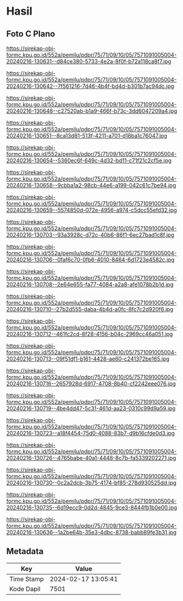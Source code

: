 # Hasil

## Foto C Plano

https://sirekap-obj-formc.kpu.go.id/552a/pemilu/pdpr/75/71/09/10/05/7571091005004-20240216-130631--d84ce380-5733-4e2a-8f0f-b72a118ca8f7.jpg

https://sirekap-obj-formc.kpu.go.id/552a/pemilu/pdpr/75/71/09/10/05/7571091005004-20240216-130642--7f561216-7d46-4b4f-bd4d-b301b7ac94dc.jpg

https://sirekap-obj-formc.kpu.go.id/552a/pemilu/pdpr/75/71/09/10/05/7571091005004-20240216-130648--c27520ab-b1a9-466f-b73c-3dd6047209a4.jpg

https://sirekap-obj-formc.kpu.go.id/552a/pemilu/pdpr/75/71/09/10/05/7571091005004-20240216-130651--8ca13d81-513f-4211-a701-d18ba1c76047.jpg

https://sirekap-obj-formc.kpu.go.id/552a/pemilu/pdpr/75/71/09/10/05/7571091005004-20240216-130654--5360ec6f-649c-4d32-bd11-c71f21c2cf5e.jpg

https://sirekap-obj-formc.kpu.go.id/552a/pemilu/pdpr/75/71/09/10/05/7571091005004-20240216-130658--9cbba1a2-98cb-44e6-a199-042c61c7be94.jpg

https://sirekap-obj-formc.kpu.go.id/552a/pemilu/pdpr/75/71/09/10/05/7571091005004-20240216-130659--5574850d-072e-4956-a974-c5dcc55efd32.jpg

https://sirekap-obj-formc.kpu.go.id/552a/pemilu/pdpr/75/71/09/10/05/7571091005004-20240216-130703--93a3928c-d72c-40b6-86f1-6ec27bad1c8f.jpg

https://sirekap-obj-formc.kpu.go.id/552a/pemilu/pdpr/75/71/09/10/05/7571091005004-20240216-130706--0faf6c70-0fb6-4010-8464-6d1723e4582c.jpg

https://sirekap-obj-formc.kpu.go.id/552a/pemilu/pdpr/75/71/09/10/05/7571091005004-20240216-130708--2e64e655-fa77-4084-a2a8-afe1078b2b1d.jpg

https://sirekap-obj-formc.kpu.go.id/552a/pemilu/pdpr/75/71/09/10/05/7571091005004-20240216-130710--27b2d555-daba-4b4d-a0fc-8fc7c2d920f6.jpg

https://sirekap-obj-formc.kpu.go.id/552a/pemilu/pdpr/75/71/09/10/05/7571091005004-20240216-130712--461fc2cd-8f28-4156-b04c-2969cc46a051.jpg

https://sirekap-obj-formc.kpu.go.id/552a/pemilu/pdpr/75/71/09/10/05/7571091005004-20240216-130713--09f51df1-b161-4428-ae60-c241372be165.jpg

https://sirekap-obj-formc.kpu.go.id/552a/pemilu/pdpr/75/71/09/10/05/7571091005004-20240216-130716--2657928d-6917-4708-8b40-cf2242eee076.jpg

https://sirekap-obj-formc.kpu.go.id/552a/pemilu/pdpr/75/71/09/10/05/7571091005004-20240216-130719--4be4dd47-5c31-461d-aa23-0310c99d9a59.jpg

https://sirekap-obj-formc.kpu.go.id/552a/pemilu/pdpr/75/71/09/10/05/7571091005004-20240216-130723--a18f4454-75d0-4088-83b7-d9b16cfde0d3.jpg

https://sirekap-obj-formc.kpu.go.id/552a/pemilu/pdpr/75/71/09/10/05/7571091005004-20240216-130726--4765babe-40a1-4448-8c7b-fa5339202271.jpg

https://sirekap-obj-formc.kpu.go.id/552a/pemilu/pdpr/75/71/09/10/05/7571091005004-20240216-130730--0c2a2dcb-3b75-4174-bf85-278d930525dd.jpg

https://sirekap-obj-formc.kpu.go.id/552a/pemilu/pdpr/75/71/09/10/05/7571091005004-20240216-130735--6d19ecc9-0d2d-4845-9ce3-8444fb1b0e00.jpg

https://sirekap-obj-formc.kpu.go.id/552a/pemilu/pdpr/75/71/09/10/05/7571091005004-20240216-130636--1a2be64b-35e3-4dbc-8738-babb89fe3b31.jpg


## Metadata

| Key        | Value               |
| ---------- | ------------------- |
| Time Stamp | 2024-02-17 13:05:41 |
| Kode Dapil | 7501                |



